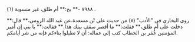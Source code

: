 ٧٩٨٨ -** بخ:** أم طلق، غير منسوبة (٦) .

روى البخاري في "الأدب" (٧) من حديث علي بْن مسعدة،عن عَبد الله الرومي،** قال:** دخلت على أم طلق،** فقلت:** ما أقصر سقف بيتك هذا.** فقالت:** يا بني إن أمير المؤمنين عُمَر بن الخطاب كتب إلى عماله: أن لا تطيلوا بناءكم فإنه من شر أيامكم.